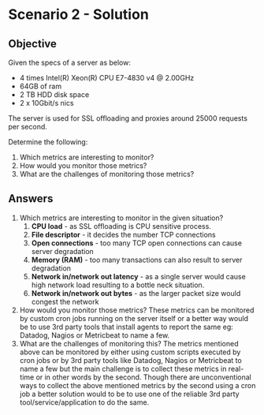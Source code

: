 # Scenario 2 - Solution

## Objective

Given the specs of a server as below: 
* 4 times Intel(R) Xeon(R) CPU E7-4830 v4 @ 2.00GHz
* 64GB of ram
* 2 TB HDD disk space
* 2 x 10Gbit/s nics

The server is used for SSL offloading and proxies around 25000 requests per second. 

Determine the following:

1. Which metrics are interesting to monitor?
2. How would you monitor those metrics?
3. What are the challenges of monitoring those metrics?

## Answers

1. Which metrics are interesting to monitor in the given situation? 
   1. **CPU load** - as SSL offloading is CPU sensitive process. 
   2. **File descriptor** - it decides the number TCP connections
   3. **Open connections** - too many TCP open connections can cause server degradation
   4. **Memory (RAM)** - too many transactions can also result to server degradation 
   5. **Network in/network out latency** - as a single server would cause high network load resulting to a bottle neck situation. 
   6. **Network in/network out bytes** - as the larger packet size would congest the network
2. How would you monitor those metrics?
    These metrics can be monitored by custom cron jobs running on the server itself or a better way would be to use 3rd party tools that install agents to report the same eg: Datadog, Nagios or Metricbeat to name a few.
3. What are the challenges of monitoring this?
    The metrics mentioned above can be monitored by either using custom scripts executed by cron jobs or by 3rd party tools like Datadog, Nagios or Metricbeat to name a few but the main challenge is to collect these metrics in real-time or in other words by the second. 
    Though there are unconventional ways to collect the above mentioned metrics by the second using a cron job a better solution would to be to use one of the reliable 3rd party tool/service/application to do the same.